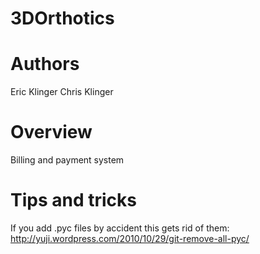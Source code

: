 3DOrthotics
===========

Authors
=======

Eric Klinger
Chris Klinger

Overview
========

Billing and payment system


Tips and tricks
===============
If you add .pyc files by accident this gets rid of them:
http://yuji.wordpress.com/2010/10/29/git-remove-all-pyc/

